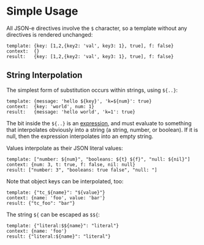# Simple Usage

All JSON-e directives involve the `$` character, so a template without any directives is
rendered unchanged:

```yaml,json-e
template: {key: [1,2,{key2: 'val', key3: 1}, true], f: false}
context:  {}
result:   {key: [1,2,{key2: 'val', key3: 1}, true], f: false}
```

## String Interpolation

The simplest form of substitution occurs within strings, using `${..}`:

```yaml,json-e
template: {message: 'hello ${key}', 'k=${num}': true}
context:  {key: 'world', num: 1}
result:   {message: 'hello world', 'k=1': true}
```

The bit inside the `${..}` is an [expression](./expressions.html), and must evaluate to something
that interpolates obviously into a string (a string, number, or boolean).
If it is null, then the expression interpolates into an empty string.

Values interpolate as their JSON literal values:

```yaml,json-e
template: ["number: ${num}", "booleans: ${t} ${f}", "null: ${nil}"]
context: {num: 3, t: true, f: false, nil: null}
result: ["number: 3", "booleans: true false", "null: "]
```

Note that object keys can be interpolated, too:

```yaml,json-e
template: {"tc_${name}": "${value}"}
context: {name: 'foo', value: 'bar'}
result: {"tc_foo": "bar"}
```

The string `${` can be escaped as `$${`:

```yaml,json-e
template: {"literal:$${name}": "literal"}
context: {name: 'foo'}
result: {"literal:${name}": "literal"}
```

